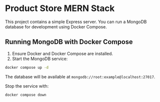 # Product Store MERN Stack

This project contains a simple Express server. You can run a MongoDB database for development using Docker Compose.

## Running MongoDB with Docker Compose

1. Ensure Docker and Docker Compose are installed.
2. Start the MongoDB service:

```bash
docker compose up -d
```

The database will be available at `mongodb://root:example@localhost:27017`.

Stop the service with:

```bash
docker compose down
```

